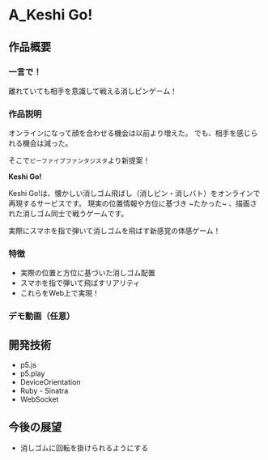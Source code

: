 # A_Keshi Go!

## 作品概要

### 一言で！

離れていても相手を意識して戦える消しピンゲーム！

### 作品説明
オンラインになって顔を合わせる機会は以前より増えた。
でも、相手を感じられる機会は減った。

そこで`ピーファイブファンタジスタ`より新提案！

**Keshi Go!**

Keshi Go!は、懐かしい消しゴム飛ばし（消しピン・消しバト）をオンラインで再現するサービスです。
現実の位置情報や方位に基づき ~たかった~ 、描画された消しゴム同士で戦うゲームです。

実際にスマホを指で弾いて消しゴムを飛ばす新感覚の体感ゲーム！

### 特徴

- 実際の位置と方位に基づいた消しゴム配置
- スマホを指で弾いて飛ばすリアリティ
- これらをWeb上で実現！

### デモ動画（任意）


## 開発技術
- p5.js
- p5.play
- DeviceOrientation
- Ruby - Sinatra
- WebSocket

## 今後の展望

- 消しゴムに回転を掛けられるようにする